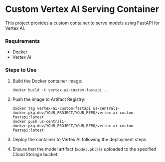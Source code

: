 # Custom Vertex AI Serving Container
This project provides a custom container to serve models using FastAPI for Vertex AI.

### Requirements
- Docker
- Vertex AI

### Steps to Use
1. Build the Docker container image:
   ```
   docker build -t vertex-ai-custom-fastapi .
   ```
2. Push the image to Artifact Registry:
   ```
   docker tag vertex-ai-custom-fastapi us-central1-docker.pkg.dev/YOUR_PROJECT/YOUR_REPO/vertex-ai-custom-fastapi:latest
   docker push us-central1-docker.pkg.dev/YOUR_PROJECT/YOUR_REPO/vertex-ai-custom-fastapi:latest
   ```
3. Deploy the container to Vertex AI following the deployment steps.

4. Ensure that the model artifact (`model.pkl`) is uploaded to the specified Cloud Storage bucket.
